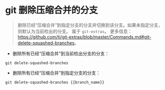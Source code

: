 # git 删除压缩合并的分支

> 删除已经“压缩合并”到指定分支的分支并切换到该分支。如果未指定分支，则默认为当前检出的分支。
> 属于 `git-extras`。
> 更多信息：<https://github.com/tj/git-extras/blob/master/Commands.md#git-delete-squashed-branches>。

- 删除所有已经“压缩合并”到当前检出分支的分支：

`git delete-squashed-branches`

- 删除所有已经“压缩合并”到指定分支的分支：

`git delete-squashed-branches {{branch_name}}`